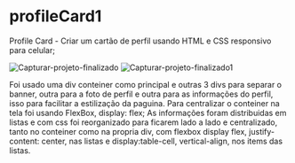 # profileCard1
Profile Card -  Criar um cartão de perfil usando HTML e CSS responsivo para celular;

![Capturar-projeto-finalizado](https://user-images.githubusercontent.com/87935531/190862729-a26aa44e-95a1-4ec8-828f-9a1e0008b82f.JPG)
![Capturar-projeto-finalizado1](https://user-images.githubusercontent.com/87935531/190862732-f59c0d36-df24-4f75-85c5-bbfa697d7025.JPG)

Foi usado uma div conteiner como principal e outras 3 divs para separar o banner, outra para a foto de perfil e outra para as informações do perfil, isso para facilitar a estilização da paguina.
Para centralizar o conteiner na tela foi usando FlexBox, display: flex;
As informações foram distribuidas em listas e com css foi reorganizado para ficarem lado a lado e centralizado, tanto no conteiner como na propria div, com flexbox  display flex, justify-content: center, nas listas e display:table-cell, vertical-align, nos items das listas.
